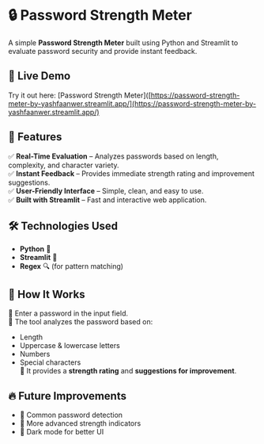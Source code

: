 # 🔒 Password Strength Meter  

A simple **Password Strength Meter** built using Python and Streamlit to evaluate password security and provide instant feedback.  

## 🚀 Live Demo  
Try it out here: [Password Strength Meter]([https://password-strength-meter-by-yashfaanwer.streamlit.app/](https://password-strength-meter-by-yashfaanwer.streamlit.app/)  

## 📌 Features  
✅ **Real-Time Evaluation** – Analyzes passwords based on length, complexity, and character variety.  
✅ **Instant Feedback** – Provides immediate strength rating and improvement suggestions.  
✅ **User-Friendly Interface** – Simple, clean, and easy to use.  
✅ **Built with Streamlit** – Fast and interactive web application.  

## 🛠️ Technologies Used  
- **Python** 🐍  
- **Streamlit** 🎨  
- **Regex** 🔍 (for pattern matching)  

## 🎯 How It Works  
🔹 Enter a password in the input field.  
🔹 The tool analyzes the password based on:  
   - Length  
   - Uppercase & lowercase letters  
   - Numbers  
   - Special characters  
🔹 It provides a **strength rating** and **suggestions for improvement**.  

## 🔥 Future Improvements  
- 🔹 Common password detection  
- 🔹 More advanced strength indicators  
- 🔹 Dark mode for better UI  
